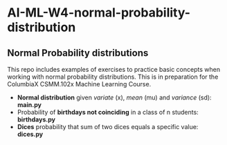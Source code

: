 # AI-ML-W4-normal-probability-distribution

## Normal Probability distributions

This repo includes examples of exercises to practice basic concepts when working with normal probability distributions. This is in preparation for the ColumbiaX CSMM.102x Machine Learning Course.

- **Normal distribution** given *variate* (x), *mean* (mu) and *variance* (sd): **main.py**
- Probability of **birthdays not coinciding** in a class of n students: **birthdays.py**
- **Dices** probability that sum of two dices equals a specific value: **dices.py**



